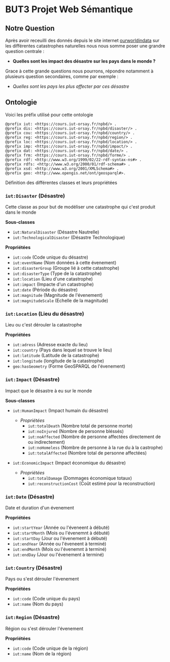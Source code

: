 # BUT3 Projet Web Sémantique

## Notre Question

Après avoir receuilli des donnés depuis le site internet [ourworldindata](https://ourworldindata.org/natural-disasters) sur les différentes catastrophes naturelles nous nous somme poser une grandre question centrale :

- **Quelles sont les impact des désastre sur les pays dans le monde ?** 

Grace à cette grande questions nous pourrons, répondre notamment à plusieurs question secondaires, comme par exemple :

- *Quelles sont les pays les plus affecter par ces désastre*


## Ontologie

Voici les préfix utilisé pour cette ontologie

```turtle
@prefix iut: <https://cours.iut-orsay.fr/npbd/> .
@prefix dis: <https://cours.iut-orsay.fr/npbd/disaster/> .
@prefix cou: <https://cours.iut-orsay.fr/npbd/country/> .
@prefix reg: <https://cours.iut-orsay.fr/npbd/region/> .
@prefix loc: <https://cours.iut-orsay.fr/npbd/location/> .
@prefix imp: <https://cours.iut-orsay.fr/npbd/impact/> .
@prefix dat: <https://cours.iut-orsay.fr/npbd/date/> .
@prefix frm: <https://cours.iut-orsay.fr/npbd/forme/> .
@prefix rdf: <http://www.w3.org/1999/02/22-rdf-syntax-ns#> .
@prefix rdfs: <http://www.w3.org/2000/01/rdf-schema#> .
@prefix xsd: <http://www.w3.org/2001/XMLSchema#> .
@prefix geo: <http://www.opengis.net/ont/geosparql#>.
```

Définition des différentes classes et leurs propriétées

### `iut:Disaster` (Désastre)

Cette classe as pour but de modéliser une catastrophe qui c'est produit dans le monde

**Sous-classes**
- `iut:NaturalDisaster` (Désastre Nautrelle)
- `iut:TechnologicalDisaster` (Désastre Technologique)

**Propriétées**
- `iut:code` (Code unique du désastre)
- `iut:eventName` (Nom données à cette évenement)
- `iut:disasterGroup` (Groupe lié à cette catastrophe)
- `iut:disasterType` (Type de la catastrophe)
- `iut:location` (Lieu d'une catastrophe)
- `iut:impact` (Impacte d'un catastrophe)
- `iut:date` (Période du désastre)
- `iut:magnitude` (Magnitude de l'évenement)
- `iut:magnitudeScale` (Echelle de la magnitude)


### `iut:Location` (Lieu du désastre)

Lieu ou c'est dérouler la catastrophe

**Propriétées**
- `iut:adress` (Adresse exacte du lieu)
- `iut:country` (Pays dans lequel se trouve le lieu)
- `iut:latitude` (Latitude de la catastrophe)
- `iut:longitude` (longitude de la catastrophe)
- `geo:hasGeometry` (Forme GeoSPARQL de l'évenement)

### `iut:Impact` (Désastre)

Impact que le désastre à eu sur le monde

**Sous-classes**
- `iut:HumanImpact` (Impact humain du désastre)
    - *Propriétées*
        - `iut:totalDeath` (Nombre total de personne morte)
        - `iut:noInjured` (Nombre de personne bléssés)
        - `iut:noAffected` (Nombre de personne affectées directement de ou indirectement)
        - `iut:noHomeless` (Nombre de personne à la rue du à la castrophe)
        - `iut:totalAffected` (Nombre total de personne affectées)

- `iut:EconomicImpact` (Impact économique du désastre)
    - *Propriétées*
        - `iut:totalDamage` (Dommages économique totaux)
        - `iut:reconstructionCost` (Coût estimé pour la reconstruction)

### `iut:Date` (Désastre)

Date et duration d'un évenement

**Propriétées**

- `iut:startYear` (Année ou l'éveneent à débuté)
- `iut:startMonth` (Mois ou l'évenemnt à débuté)
- `iut:startDay` (Jour ou l'évenement à débuté)
- `iut:endYear` (Année ou l'éveneent à terminé)
- `iut:endMonth` (Mois ou l'évenemnt à terminé)
- `iut:endDay` (Jour ou l'évenement à terminé)

### `iut:Country` (Désastre)

Pays ou s'est dérouler l'évenement

**Propriétées**

- `iut:code` (Code unique du pays)
- `iut:name` (Nom du pays)

### `iut:Region` (Désastre)

Région ou s'est dérouler l'évenement

**Propriétées**
- `iut:code` (Code unique de la région)
- `iut:name` (Nom de la région)
